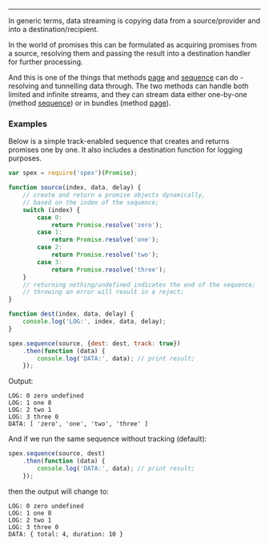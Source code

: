 ---

In generic terms, data streaming is copying data from a source/provider and into a destination/recipient. 

In the world of promises this can be formulated as acquiring promises from a source, resolving them and passing
the result into a destination handler for further processing.

And this is one of the things that methods [page] and [sequence] can do - resolving and tunnelling data through.
The two methods can handle both limited and infinite streams, and they can stream data either one-by-one (method [sequence])
or in bundles (method [page]).

### Examples

Below is a simple track-enabled sequence that creates and returns promises one by one.
It also includes a destination function for logging purposes.

```js
var spex = require('spex')(Promise);

function source(index, data, delay) {
    // create and return a promise objects dynamically,
    // based on the index of the sequence;
    switch (index) {
        case 0:
            return Promise.resolve('zero');
        case 1:
            return Promise.resolve('one');
        case 2:
            return Promise.resolve('two');
        case 3:
            return Promise.resolve('three');
    }
    // returning nothing/undefined indicates the end of the sequence;
    // throwing an error will result in a reject;
}

function dest(index, data, delay) {
    console.log('LOG:', index, data, delay);
}

spex.sequence(source, {dest: dest, track: true})
    .then(function (data) {
        console.log('DATA:', data); // print result;
    });
```

Output:
```
LOG: 0 zero undefined
LOG: 1 one 8
LOG: 2 two 1
LOG: 3 three 0
DATA: [ 'zero', 'one', 'two', 'three' ]
```

And if we run the same sequence without tracking (default):

```js
spex.sequence(source, dest)
    .then(function (data) {
        console.log('DATA:', data); // print result;
    });
```

then the output will change to:
```
LOG: 0 zero undefined
LOG: 1 one 8
LOG: 2 two 1
LOG: 3 three 0
DATA: { total: 4, duration: 10 }
```

[page]:http://vitaly-t.github.io/spex/global.html#page
[sequence]:http://vitaly-t.github.io/spex/global.html#sequence
